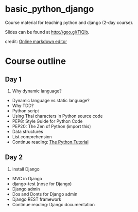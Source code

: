 basic_python_django
===================

Course material for teaching python and django (2-day course).

Slides can be found at <http://goo.gl/TlQlb>.

credit: [Online markdown editor](http://goo.gl/TlQlb)

Course outline
===============

Day 1
-----
 1. Why dynamic language?
 -  Dynamic language vs static language?
 -  Why TDD?
 -  Python script
 -  Using Thai characters in Python source code
 -  PEP8: Style Guide for Python Code
 -  PEP20: The Zen of Python (import this)
 -  Data structures
 -  List comprehension
 -  Continue reading: [The Python Tutorial](http://docs.python.org/2/tutorial/)

Day 2
-----
 1. Install Django
 -  MVC in Django
 -  django-test (nose for Django)
 -  Django admin
 -  Dos and Donts for Django admin
 -  Django REST framework
 -  Continue reading: Django documentation
